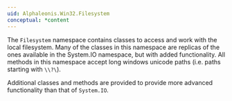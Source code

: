 ```yaml
---
uid: Alphaleonis.Win32.Filesystem
conceptual: *content
---
```

The `Filesystem` namespace contains classes to access and work with the local filesystem. Many of the classes in this namespace are replicas of the ones available in the System.IO namespace, but with added functionality. All methods in this namespace accept long windows unicode paths (i.e. paths starting with `\\?\`). 

Additional classes and methods are provided to provide more advanced functionality than that of `System.IO`.